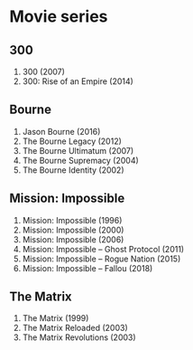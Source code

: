 # Movie series

## 300
1. 300 (2007)
1. 300: Rise of an Empire (2014)

## Bourne
1. Jason Bourne (2016)
1. The Bourne Legacy (2012)
1. The Bourne Ultimatum (2007)
1. The Bourne Supremacy (2004)
1. The Bourne Identity (2002)

## Mission: Impossible
1. Mission: Impossible (1996)
1. Mission: Impossible (2000)
1. Mission: Impossible (2006)
1. Mission: Impossible – Ghost Protocol (2011)
1. Mission: Impossible – Rogue Nation (2015)
1. Mission: Impossible – Fallou (2018)

## The Matrix
1. The Matrix (1999)
1. The Matrix Reloaded (2003)
1. The Matrix Revolutions (2003)
